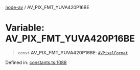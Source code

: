 [node-av](../globals.md) / AV\_PIX\_FMT\_YUVA420P16BE

# Variable: AV\_PIX\_FMT\_YUVA420P16BE

> `const` **AV\_PIX\_FMT\_YUVA420P16BE**: [`AVPixelFormat`](../type-aliases/AVPixelFormat.md)

Defined in: [constants.ts:1088](https://github.com/seydx/av/blob/f8631fc881b394300b1479f511d55cf1c370a87f/src/constants/constants.ts#L1088)
